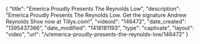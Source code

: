 {
    "title": "Emerica Proudly Presents The Reynolds Low",
    "description": "Emerica Proudly Presents The Reynolds Low. Get the signature Andrew Reynolds Shoe now at Tillys.com!",
    "videoid": "146472",
    "date_created": "1395437366",
    "date_modified": "1418181193",
    "type": "captivate",
    "layout": "video",
    "url": "\/v\/emerica-proudly-presents-the-reynolds-low\/146472"
}